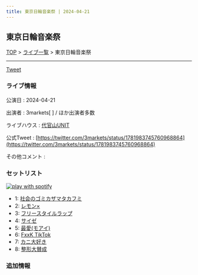 ```yaml
---
title: 東京日輪音楽祭 | 2024-04-21
---
```

## 東京日輪音楽祭

[TOP](/setlist/) > [ライブ一覧](lives.html) > 東京日輪音楽祭

___

<a href="https://twitter.com/share?ref_src=twsrc%5Etfw" data-text="3markets[ ]セットリスト > 東京日輪音楽祭" class="twitter-share-button" data-via="3markets" data-hashtags="3markets" data-related="3markets" data-show-count="false">Tweet</a>

### ライブ情報

公演日
:    2024-04-21

出演者
:    3markets[ ] / ほか出演者多数

ライブハウス
:    [代官山UNIT](livehouse075.html)

公式Tweet
:    [https://twitter.com/3markets/status/1781983745760968864](https://twitter.com/3markets/status/1781983745760968864)

その他コメント
:    

### セットリスト


[![play with spotify](images/spotify-icon.png)](https://open.spotify.com/playlist/1lKLFPSd1xhyVJThH3nrLv)



*  1: [社会のゴミカザマタカフミ](song002.html)
*  2: [レモン×](song003.html)
*  3: [フリースタイルラップ](song074.html)
*  4: [サイゼ](song004.html)
*  5: [最愛(モアイ)](song014.html)
*  6: [FxxK TikTok](song082.html)
*  7: [カニ大好き](song079.html)
*  8: [整形大賛成](song005.html)


### 追加情報






<script async src="https://platform.twitter.com/widgets.js" charset="utf-8"></script>